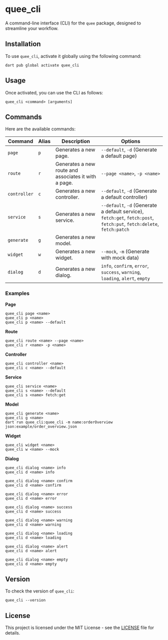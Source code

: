 # quee_cli

A command-line interface (CLI) for the `quee` package, designed to streamline your workflow.

## Installation

To use `quee_cli`, activate it globally using the following command:

```shell
dart pub global activate quee_cli
```

## Usage

Once activated, you can use the CLI as follows:

```shell
quee_cli <command> [arguments]
```

## Commands

Here are the available commands:

| Command      | Alias | Description                                                  | Options                                    |
|--------------|-------|--------------------------------------------------------------|--------------------------------------------|
| `page`       | `p`   | Generates a new page.                                        | `--default`, `-d` (Generate a default page) |
| `route`      | `r`   | Generates a new route and associates it with a page.         | `--page <name>`, `-p <name>`               |
| `controller` | `c`   | Generates a new controller.                                  | `--default`, `-d` (Generate a default controller) |
| `service`    | `s`   | Generates a new service.                                     | `--default`, `-d` (Generate a default service), `fetch:get`, `fetch:post`, `fetch:put`, `fetch:delete`, `fetch:patch` |
| `generate`   | `g`   | Generates a new model.                                       |                                            |
| `widget`     | `w`   | Generates a new widget.                                      | `--mock`, `-m` (Generate with mock data)   |
| `dialog`     | `d`   | Generates a new dialog.                                      | `info`, `confirm`, `error`, `success`, `warning`, `loading`, `alert`, `empty` |

### Examples

**Page**
```shell
quee_cli page <name>
quee_cli p <name>
quee_cli p <name> --default
```

**Route**
```shell
quee_cli route <name> --page <name>
quee_cli r <name> -p <name>
```

**Controller**
```shell
quee_cli controller <name>
quee_cli c <name> --default
```

**Service**
```shell
quee_cli service <name>
quee_cli s <name> --default
quee_cli s <name> fetch:get
```

**Model**
```shell
quee_cli generate <name>
quee_cli g <name>
dart run quee_cli:quee_cli -m name:orderOverview json:example/order_overview.json
```

**Widget**
```shell
quee_cli widget <name>
quee_cli w <name> --mock
```

**Dialog**
```shell
quee_cli dialog <name> info
quee_cli d <name> info

quee_cli dialog <name> confirm
quee_cli d <name> confirm

quee_cli dialog <name> error
quee_cli d <name> error

quee_cli dialog <name> success
quee_cli d <name> success

quee_cli dialog <name> warning
quee_cli d <name> warning

quee_cli dialog <name> loading
quee_cli d <name> loading

quee_cli dialog <name> alert
quee_cli d <name> alert

quee_cli dialog <name> empty
quee_cli d <name> empty
```

## Version

To check the version of `quee_cli`:

```shell
quee_cli --version
```

## License

This project is licensed under the MIT License - see the [LICENSE](LICENSE) file for details.
